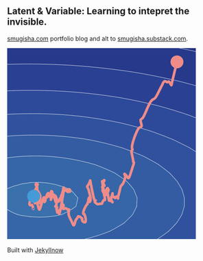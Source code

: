 ## Latent & Variable: Learning to intepret the invisible.

[smugisha.com](https://smugisha.com) portfolio blog and alt to [smugisha.substack.com](https://smugisha.substack.com/?r=9m4gc&utm_campaign=pub-share-checklist).

![logo.png](/images/logo.png)


Built with [Jekyllnow](https://github.com/barryclark/jekyll-now/)

